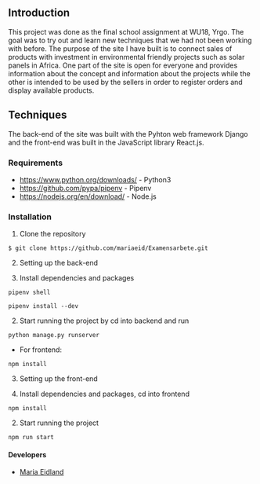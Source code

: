 ## Introduction

This project was done as the final school assignment at WU18, Yrgo. The goal was to try out and learn new techniques that we had not been working with before.
The purpose of the site I have built is to connect sales of products with investment in environmental friendly projects such as solar panels in Africa.
One part of the site is open for everyone and provides information about the concept and information about the projects while the other is intended to be used by the sellers in order to register orders and display available products.

## Techniques

The back-end of the site was built with the Pyhton web framework Django and the front-end was built in the JavaScript library React.js.

### Requirements

- https://www.python.org/downloads/ - Python3
- https://github.com/pypa/pipenv - Pipenv
- https://nodejs.org/en/download/ - Node.js

### Installation

1. Clone the repository

```
$ git clone https://github.com/mariaeid/Examensarbete.git
```

2. Setting up the back-end

1. Install dependencies and packages

```
pipenv shell
```

```
pipenv install --dev
```

2. Start running the project by cd into backend and run

```
python manage.py runserver
```

- For frontend:

```
npm install
```

3. Setting up the front-end

1. Install dependencies and packages, cd into frontend

```
npm install
```

2. Start running the project

```
npm run start
```

#### Developers

- [Maria Eidland](https://github.com/mariaeid)
